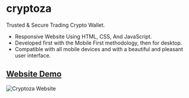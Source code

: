 # cryptoza
Trusted &amp; Secure Trading Crypto Wallet.

- Responsive Website Using HTML, CSS, And JavaScript.
- Developed first with the Mobile First methodology, then for desktop.
- Compatible with all mobile devices and with a beautiful and pleasant user interface.

## [Website Demo](https://alisamirali.github.io/cryptoza/)

![Cryptoza Website](https://user-images.githubusercontent.com/62913154/197290945-de93a63a-e8d7-4675-8d34-beaea6d970de.png)
